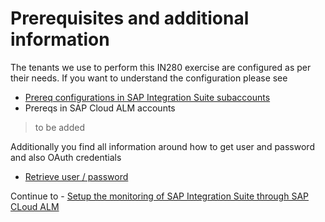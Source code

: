 # Prerequisites and additional information

The tenants we use to perform this IN280 exercise are configured as per their needs. If you want to understand the configuration please see
- [Prereq configurations in SAP Integration Suite subaccounts](./ex01/)
- Prereqs in SAP Cloud ALM accounts 

> to be added

Additionally you find all information around how to get user and password and also OAuth credentials
- [Retrieve user / password](./ex02/)

Continue to - [Setup the monitoring of SAP Integration Suite through SAP CLoud ALM](../ex1/README.md)
